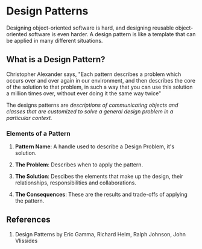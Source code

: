 # Design Patterns

Designing object-oriented software is hard, and designing reusable object-oriented software is even harder. A design pattern is like a template that can be applied in many different situations.

## What is a Design Pattern?

Christopher Alexander says, "Each pattern describes a problem which occurs over and over again in our environment, and then describes the core of the solution to that problem, in such a way that you can use this solution a million times over, without ever doing it the same way twice"

The designs patterns are _descriptions of communicating objects and classes that are customized to solve a general design problem in a particular context._

### Elements of a Pattern

1. **Pattern Name**: A handle used to describe a Design Problem, it's solution.

2. **The Problem**: Describes when to apply the pattern.

3. **The Solution**: Descibes the elements that make up the design, their relationships, responsibilities and collaborations.

4. **The Consequences**: These are the results and trade-offs of applying the pattern.

## References

1. Design Patterns by Eric Gamma, Richard Helm, Ralph Johnson, John Vlissides
